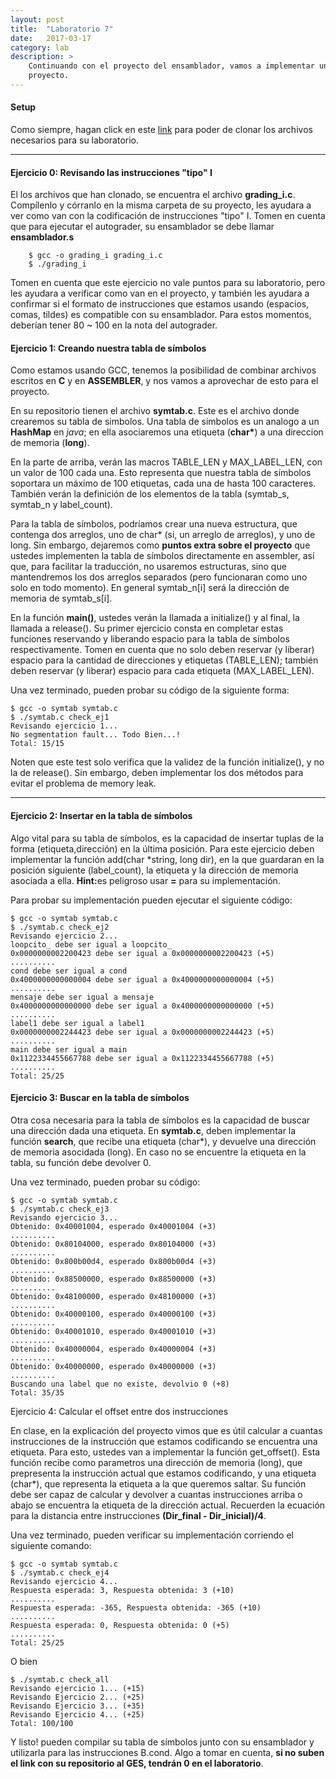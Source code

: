 ```yaml
---
layout: post
title:  "Laboratorio 7"
date:   2017-03-17
category: lab
description: >
	Continuando con el proyecto del ensamblador, vamos a implementar una tabla de símbolos que ustedes podrán utilizar para su
	proyecto.
---
```


#### Setup

Como siempre, hagan click en este <a href="https://classroom.github.com/assignment-invitations/88a77252375afea24e987d342632e16a">
link</a> para poder de clonar los archivos necesarios para su laboratorio.

***

#### Ejercicio 0: Revisando las instrucciones "tipo" I

El los archivos que han clonado, se encuentra el archivo <b>grading_i.c</b>. Compílenlo y córranlo en la misma carpeta de su 
proyecto, les ayudara a ver como van con la codificación de instrucciones "tipo" I. Tomen en cuenta que para ejecutar el 
autograder, su ensamblador se debe llamar <b>ensamblador.s</b>

```shell
	$ gcc -o grading_i grading_i.c
	$ ./grading_i
```

Tomen en cuenta que este ejercicio no vale puntos para su laboratorio, pero les ayudara a verificar como van en el proyecto, y 
también les ayudara a confirmar si el formato de instrucciones que estamos usando (espacios, comas, tildes) es compatible con
su ensamblador. Para estos momentos, deberían tener 80 ~ 100 en la nota del autograder.


#### Ejercicio 1: Creando nuestra tabla de símbolos

Como estamos usando GCC, tenemos la posibilidad de combinar archivos escritos en <b>C</b> y en <b>ASSEMBLER</b>, y nos vamos a 
aprovechar de esto para el proyecto.

En su repositorio tienen el archivo <b>symtab.c</b>. Este es el archivo donde crearemos su tabla de simbolos. Una tabla de 
simbolos es un analogo a un <b>HashMap</b> en <i>java</i>; en ella asociaremos una etiqueta (<b>char*</b>) a una direccion
de memoria (<b>long</b>).

En la parte de arriba, verán las macros TABLE_LEN y MAX_LABEL_LEN, con un valor de 100 cada una. Esto representa que nuestra
tabla de símbolos soportara un máximo de 100 etiquetas, cada una de hasta 100 caracteres. También verán la definición de 
los elementos de la tabla (symtab_s, symtab_n y label_count).

Para la tabla de símbolos, podríamos crear una nueva estructura, que contenga dos arreglos, uno de char* (si, un arreglo de
arreglos), y uno de long. Sin embargo, dejaremos como <b>puntos extra sobre el proyecto</b> que ustedes implementen 
la tabla de símbolos directamente en assembler, así que, para facilitar la traducción, no usaremos estructuras, sino que mantendremos 
los dos arreglos separados (pero funcionaran como uno solo en todo momento). En general symtab_n[i] será la dirección de memoria
de symtab_s[i].

En la función <b>main()</b>, ustedes verán la llamada a initialize() y al final, la llamada a release(). 
Su primer ejercicio consta en completar estas funciones reservando y liberando espacio para la tabla de símbolos respectivamente. 
Tomen en cuenta que no solo deben reservar (y liberar) espacio para la cantidad de direcciones y etiquetas (TABLE_LEN); 
también deben reservar (y liberar) espacio para cada etiqueta (MAX_LABEL_LEN). 






Una vez terminado, pueden probar su código de la siguiente forma:

```shell
$ gcc -o symtab symtab.c
$ ./symtab.c check_ej1
Revisando ejercicio 1...
No segmentation fault... Todo Bien...!
Total: 15/15
```

Noten que este test solo verifica que la validez de la función initialize(), y no la de release(). Sin embargo, deben implementar los 
dos métodos para evitar el problema de memory leak.

***

#### Ejercicio 2: Insertar en la tabla de símbolos

Algo vital para su tabla de símbolos, es la capacidad de insertar tuplas de la forma (etiqueta,dirección) en la última posición. Para
este ejercicio deben implementar la función add(char *string, long dir), en la que guardaran en la posición siguiente (label_count),
la etiqueta y la dirección de memoria asociada a ella. <b>Hint:</b>es peligroso usar <b>=</b> para su implementación.

Para probar su implementación  pueden ejecutar el siguiente código:

```shell
$ gcc -o symtab symtab.c
$ ./symtab.c check_ej2
Revisando ejercicio 2...
loopcito_ debe ser igual a loopcito_
0x0000000002200423 debe ser igual a 0x0000000002200423 (+5)
..........
cond debe ser igual a cond
0x4000000000000004 debe ser igual a 0x4000000000000004 (+5)
..........
mensaje debe ser igual a mensaje
0x4000000000000000 debe ser igual a 0x4000000000000000 (+5)
..........
label1 debe ser igual a label1
0x0000000002244423 debe ser igual a 0x0000000002244423 (+5)
..........
main debe ser igual a main
0x1122334455667788 debe ser igual a 0x1122334455667788 (+5)
..........
Total: 25/25
```

#### Ejercicio 3: Buscar en la tabla de símbolos

Otra cosa necesaria para la tabla de símbolos es la capacidad de buscar una dirección dada una etiqueta. En <b>symtab.c</b>,
deben implementar la función <b>search</b>, que recibe una etiqueta (char*), y devuelve una dirección de memoria asocidada (long).
En caso no se encuentre la etiqueta en la tabla, su función debe devolver 0.

Una vez terminado, pueden probar su código:

```shell
$ gcc -o symtab symtab.c
$ ./symtab.c check_ej3
Revisando ejercicio 3...
Obtenido: 0x40001004, esperado 0x40001004 (+3)
..........
Obtenido: 0x80104000, esperado 0x80104000 (+3)
..........
Obtenido: 0x800b00d4, esperado 0x800b00d4 (+3)
..........
Obtenido: 0x88500000, esperado 0x88500000 (+3)
..........
Obtenido: 0x48100000, esperado 0x48100000 (+3)
..........
Obtenido: 0x40000100, esperado 0x40000100 (+3)
..........
Obtenido: 0x40001010, esperado 0x40001010 (+3)
..........
Obtenido: 0x40000004, esperado 0x40000004 (+3)
..........
Obtenido: 0x40000000, esperado 0x40000000 (+3)
..........
Buscando una label que no existe, devolvio 0 (+8)
Total: 35/35
```

Ejercicio 4: Calcular el offset entre dos instrucciones

En clase, en la explicación del proyecto vimos que es útil calcular a cuantas instrucciones de la instrucción que estamos codificando
se encuentra una etiqueta. Para esto, ustedes van a implementar la función get_offset(). Esta función recibe como parametros una dirección
de memoria (long), que prepresenta la instrucción actual que estamos codificando, y una etiqueta (char*), que representa la etiqueta a la
que queremos saltar. Su función debe ser capaz de calcular y devolver a cuantas instrucciones arriba o abajo se encuentra la etiqueta de
la dirección actual. Recuerden la ecuación para la distancia entre instrucciones <b>(Dir_final - Dir_inicial)/4</b>.

Una vez terminado, pueden verificar su implementación corriendo el siguiente comando:

```shell
$ gcc -o symtab symtab.c
$ ./symtab.c check_ej4
Revisando ejercicio 4...
Respuesta esperada: 3, Respuesta obtenida: 3 (+10)
..........
Respuesta esperada: -365, Respuesta obtenida: -365 (+10)
..........
Respuesta esperada: 0, Respuesta obtenida: 0 (+5)
..........
Total: 25/25
```

O bien

```shell
$ ./symtab.c check_all
Revisando ejercicio 1... (+15)
Revisando Ejercicio 2... (+25)
Revisando Ejercicio 3... (+35)
Revisando Ejercicio 4... (+25)
Total: 100/100
```

Y listo! pueden compilar su tabla de símbolos junto con su ensamblador y utilizarla para las instrucciones B.cond. Algo a tomar en cuenta, <b>si
no suben el link con su repositorio al GES, tendrán 0 en el laboratorio</b>.